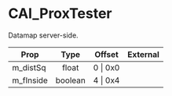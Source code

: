 # CAI_ProxTester

Datamap server-side.

|Prop|Type|Offset|External|
|---|:-:|:-:|--:|
|m_distSq|float|0 \| 0x0||
|m_fInside|boolean|4 \| 0x4||
